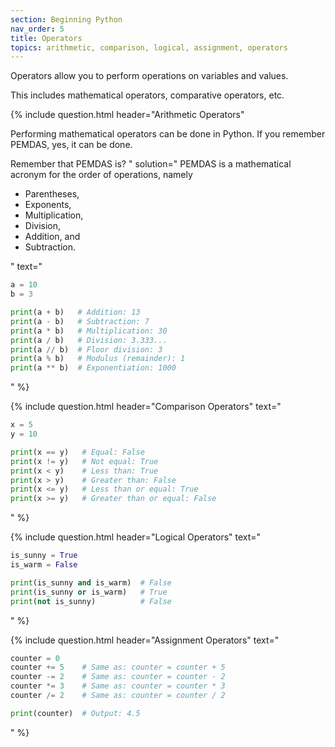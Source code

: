 ```yaml
---
section: Beginning Python
nav_order: 5
title: Operators
topics: arithmetic, comparison, logical, assignment, operators
---
```


Operators allow you to perform operations on variables and values.

This includes mathematical operators, comparative operators, etc.

{% include question.html header="Arithmetic Operators"

Performing mathematical operators can be done in Python. If you remember PEMDAS, yes, it can be done.

Remember that PEMDAS is?
" solution="
PEMDAS is a mathematical acronym for the order of operations, namely
- Parentheses,
- Exponents,
- Multiplication,
- Division,
- Addition, and
- Subtraction.

" text="

```python
a = 10
b = 3

print(a + b)   # Addition: 13
print(a - b)   # Subtraction: 7
print(a * b)   # Multiplication: 30
print(a / b)   # Division: 3.333...
print(a // b)  # Floor division: 3
print(a % b)   # Modulus (remainder): 1
print(a ** b)  # Exponentiation: 1000
```


" %}

{% include question.html header="Comparison Operators" text="

```python
x = 5
y = 10

print(x == y)   # Equal: False
print(x != y)   # Not equal: True
print(x < y)    # Less than: True
print(x > y)    # Greater than: False
print(x <= y)   # Less than or equal: True
print(x >= y)   # Greater than or equal: False
```
" %}

{% include question.html header="Logical Operators" text="

```python
is_sunny = True
is_warm = False

print(is_sunny and is_warm)  # False
print(is_sunny or is_warm)   # True
print(not is_sunny)          # False
```
" %}

{% include question.html header="Assignment Operators" text="

```python
counter = 0
counter += 5    # Same as: counter = counter + 5
counter -= 2    # Same as: counter = counter - 2
counter *= 3    # Same as: counter = counter * 3
counter /= 2    # Same as: counter = counter / 2

print(counter)  # Output: 4.5
```
" %}
